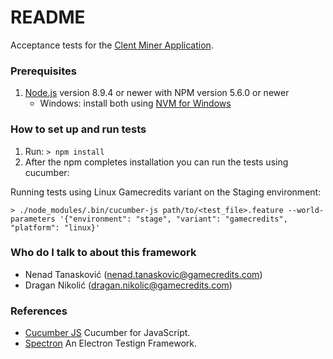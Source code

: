 # README #

Acceptance tests for the [Clent Miner Application](https://gamecredits.atlassian.net/wiki/spaces/MIN/overview).

### Prerequisites ###
1. [Node.js](https://nodejs.org/) version 8.9.4 or newer with NPM version 5.6.0 or newer
    * Windows: install both using [NVM for Windows](https://github.com/coreybutler/nvm-windows)

### How to set up and run tests ###
1. Run: ```> npm install```
2. After the npm completes installation you can run the tests using cucumber:

Running tests using Linux Gamecredits variant on the Staging environment:

    > ./node_modules/.bin/cucumber-js path/to/<test_file>.feature --world-parameters '{"environment": "stage", "variant": "gamecredits", "platform": "linux}'

### Who do I talk to about this framework ###

* Nenad Tanasković (nenad.tanaskovic@gamecredits.com)
* Dragan Nikolić (dragan.nikolic@gamecredits.com)

### References ###

* [Cucumber JS](https://github.com/cucumber/cucumber-js)
Cucumber for JavaScript.
* [Spectron](https://electronjs.org/spectron)
An Electron Testign Framework.